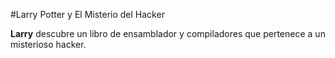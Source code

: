 #Larry Potter y El Misterio del Hacker

**Larry** descubre un libro de ensamblador y compiladores que pertenece a un misterioso hacker.
